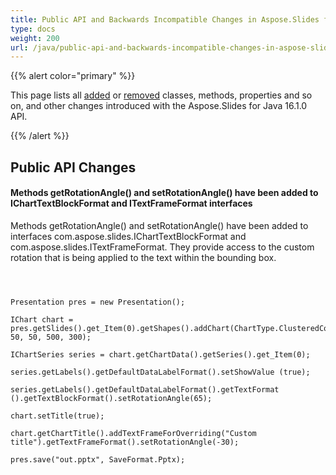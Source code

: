 ```yaml
---
title: Public API and Backwards Incompatible Changes in Aspose.Slides for Java 16.1.0
type: docs
weight: 200
url: /java/public-api-and-backwards-incompatible-changes-in-aspose-slides-for-java-16-1-0/
---
```


{{% alert color="primary" %}} 

This page lists all [added](/slides/java/public-api-and-backwards-incompatible-changes-in-aspose-slides-for-java-16-1-0-html/) or [removed](/slides/java/public-api-and-backwards-incompatible-changes-in-aspose-slides-for-java-16-1-0-html/) classes, methods, properties and so on, and other changes introduced with the Aspose.Slides for Java 16.1.0 API.

{{% /alert %}} 
## **Public API Changes**


#### **Methods getRotationAngle() and setRotationAngle() have been added to IChartTextBlockFormat and ITextFrameFormat interfaces**
Methods getRotationAngle() and setRotationAngle() have been added to interfaces com.aspose.slides.IChartTextBlockFormat and com.aspose.slides.ITextFrameFormat.
They provide access to the custom rotation that is being applied to the text within the bounding box.

```



Presentation pres = new Presentation();

IChart chart = pres.getSlides().get_Item(0).getShapes().addChart(ChartType.ClusteredColumn, 50, 50, 500, 300);

IChartSeries series = chart.getChartData().getSeries().get_Item(0);

series.getLabels().getDefaultDataLabelFormat().setShowValue (true);

series.getLabels().getDefaultDataLabelFormat().getTextFormat ().getTextBlockFormat().setRotationAngle(65);

chart.setTitle(true);

chart.getChartTitle().addTextFrameForOverriding("Custom title").getTextFrameFormat().setRotationAngle(-30);

pres.save("out.pptx", SaveFormat.Pptx);


```
